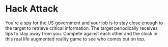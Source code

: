 # Hack Attack
You're a spy for the US government and your job is to stay close enough to the target to retrieve critical information. The target periodically receives tips to stay away from you. Compete against each other and the clock in this real life augmented reality game to see who comes out on top.

